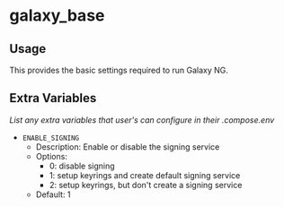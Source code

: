 # galaxy_base

## Usage

This provides the basic settings required to run Galaxy NG.

## Extra Variables

*List any extra variables that user's can configure in their .compose.env*

- `ENABLE_SIGNING`
    - Description: Enable or disable the signing service
    - Options:
        - 0: disable signing
        - 1: setup keyrings and create default signing service
        - 2: setup keyrings, but don't create a signing service
    - Default: 1